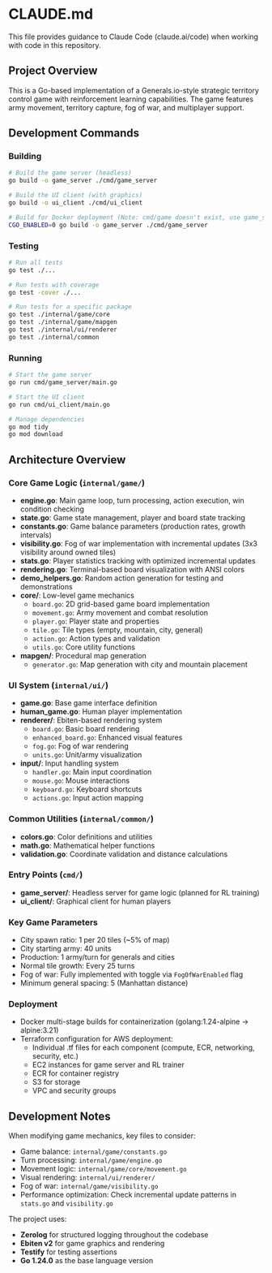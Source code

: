 # CLAUDE.md

This file provides guidance to Claude Code (claude.ai/code) when working with code in this repository.

## Project Overview

This is a Go-based implementation of a Generals.io-style strategic territory control game with reinforcement learning capabilities. The game features army movement, territory capture, fog of war, and multiplayer support.

## Development Commands

### Building
```bash
# Build the game server (headless)
go build -o game_server ./cmd/game_server

# Build the UI client (with graphics)
go build -o ui_client ./cmd/ui_client

# Build for Docker deployment (Note: cmd/game doesn't exist, use game_server)
CGO_ENABLED=0 go build -o game_server ./cmd/game_server
```

### Testing
```bash
# Run all tests
go test ./...

# Run tests with coverage
go test -cover ./...

# Run tests for a specific package
go test ./internal/game/core
go test ./internal/game/mapgen
go test ./internal/ui/renderer
go test ./internal/common
```

### Running
```bash
# Start the game server
go run cmd/game_server/main.go

# Start the UI client
go run cmd/ui_client/main.go

# Manage dependencies
go mod tidy
go mod download
```

## Architecture Overview

### Core Game Logic (`internal/game/`)
- **engine.go**: Main game loop, turn processing, action execution, win condition checking
- **state.go**: Game state management, player and board state tracking
- **constants.go**: Game balance parameters (production rates, growth intervals)
- **visibility.go**: Fog of war implementation with incremental updates (3x3 visibility around owned tiles)
- **stats.go**: Player statistics tracking with optimized incremental updates
- **rendering.go**: Terminal-based board visualization with ANSI colors
- **demo_helpers.go**: Random action generation for testing and demonstrations
- **core/**: Low-level game mechanics
  - `board.go`: 2D grid-based game board implementation
  - `movement.go`: Army movement and combat resolution
  - `player.go`: Player state and properties
  - `tile.go`: Tile types (empty, mountain, city, general)
  - `action.go`: Action types and validation
  - `utils.go`: Core utility functions
- **mapgen/**: Procedural map generation
  - `generator.go`: Map generation with city and mountain placement

### UI System (`internal/ui/`)
- **game.go**: Base game interface definition
- **human_game.go**: Human player implementation
- **renderer/**: Ebiten-based rendering system
  - `board.go`: Basic board rendering
  - `enhanced_board.go`: Enhanced visual features
  - `fog.go`: Fog of war rendering
  - `units.go`: Unit/army visualization
- **input/**: Input handling system
  - `handler.go`: Main input coordination
  - `mouse.go`: Mouse interactions
  - `keyboard.go`: Keyboard shortcuts
  - `actions.go`: Input action mapping

### Common Utilities (`internal/common/`)
- **colors.go**: Color definitions and utilities
- **math.go**: Mathematical helper functions
- **validation.go**: Coordinate validation and distance calculations

### Entry Points (`cmd/`)
- **game_server/**: Headless server for game logic (planned for RL training)
- **ui_client/**: Graphical client for human players

### Key Game Parameters
- City spawn ratio: 1 per 20 tiles (~5% of map)
- City starting army: 40 units
- Production: 1 army/turn for generals and cities
- Normal tile growth: Every 25 turns
- Fog of war: Fully implemented with toggle via `FogOfWarEnabled` flag
- Minimum general spacing: 5 (Manhattan distance)

### Deployment
- Docker multi-stage builds for containerization (golang:1.24-alpine → alpine:3.21)
- Terraform configuration for AWS deployment:
  - Individual .tf files for each component (compute, ECR, networking, security, etc.)
  - EC2 instances for game server and RL trainer
  - ECR for container registry
  - S3 for storage
  - VPC and security groups

## Development Notes

When modifying game mechanics, key files to consider:
- Game balance: `internal/game/constants.go`
- Turn processing: `internal/game/engine.go`
- Movement logic: `internal/game/core/movement.go`
- Visual rendering: `internal/ui/renderer/`
- Fog of war: `internal/game/visibility.go`
- Performance optimization: Check incremental update patterns in `stats.go` and `visibility.go`

The project uses:
- **Zerolog** for structured logging throughout the codebase
- **Ebiten v2** for game graphics and rendering
- **Testify** for testing assertions
- **Go 1.24.0** as the base language version